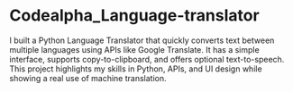 # Codealpha_Language-translator
I built a Python Language Translator that quickly converts text between multiple languages using APIs like Google Translate. It has a simple interface, supports copy-to-clipboard, and offers optional text-to-speech. This project highlights my skills in Python, APIs, and UI design while showing a real use of machine translation.
